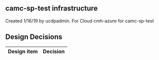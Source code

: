 ## camc-sp-test infrastructure

Created 1/16/19 by ucdpadmin. For Cloud cmh-azure for camc-sp-test


## Design Decisions
| Design item                | Decision|
| :----------------------------------- | :--------------------------------------------------------------------------------|
